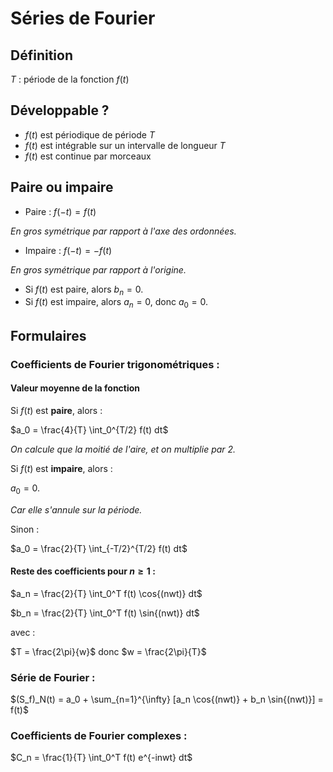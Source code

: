 # Séries de Fourier

## Définition

$T$ : période de la fonction $f(t)$

## Développable ?

- $f(t)$ est périodique de période $T$
- $f(t)$ est intégrable sur un intervalle de longueur $T$
- $f(t)$ est continue par morceaux


## Paire ou impaire

- Paire : $f(-t) = f(t)$

_En gros symétrique par rapport à l'axe des ordonnées._

- Impaire : $f(-t) = -f(t)$

_En gros symétrique par rapport à l'origine._

- Si $f(t)$ est paire, alors $b_n = 0$.
- Si $f(t)$ est impaire, alors $a_n = 0$, donc $a_0 = 0$.

## Formulaires

### Coefficients de Fourier trigonométriques :

#### Valeur moyenne de la fonction

Si $f(t)$ est **paire**, alors :

$a_0 = \frac{4}{T} \int_0^{T/2} f(t) dt$ 

_On calcule que la moitié de l'aire, et on multiplie par 2._

Si $f(t)$ est **impaire**, alors : 

$a_0 = 0$.

_Car elle s'annule sur la période._

Sinon :

$a_0 = \frac{2}{T} \int_{-T/2}^{T/2} f(t) dt$

#### Reste des coefficients pour $n \geq 1$ :

$a_n = \frac{2}{T} \int_0^T f(t) \cos{(nwt)} dt$

$b_n = \frac{2}{T} \int_0^T f(t) \sin{(nwt)} dt$

avec :

$T = \frac{2\pi}{w}$ donc $w = \frac{2\pi}{T}$

### Série de Fourier :

$(S_f)_N(t) = a_0 + \sum_{n=1}^{\infty} [a_n \cos{(nwt)} + b_n \sin{(nwt)}] = f(t)$

### Coefficients de Fourier complexes :

$C_n = \frac{1}{T} \int_0^T f(t) e^{-inwt} dt$